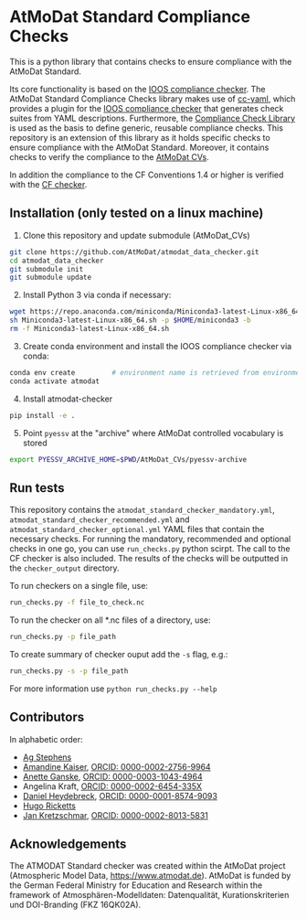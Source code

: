# AtMoDat Standard Compliance Checks

This is a python library that contains checks to ensure compliance with the AtMoDat Standard.

Its core functionality is based on the [IOOS compliance checker](https://github.com/ioos/compliance-checker). The AtMoDat Standard Compliance Checks library makes use of [cc-yaml](https://github.com/cedadev/cc-yaml), which provides a plugin for the [IOOS compliance checker](https://github.com/ioos/compliance-checker) that generates check suites from YAML descriptions. Furthermore, the [Compliance Check Library](https://github.com/cedadev/compliance-check-lib) is used as the basis to define generic, reusable compliance checks. This repository is an extension of this library as it holds specific checks to ensure compliance with the AtMoDat Standard. Moreover, it contains checks to verify the compliance to the [AtMoDat CVs](https://github.com/AtMoDat/AtMoDat_CVs).

In addition the compliance to the CF Conventions 1.4 or higher is verified with the [CF checker](https://github.com/cedadev/cf-checker).

## Installation (only tested on a linux machine)

1. Clone this repository and update submodule (AtMoDat_CVs)

```bash
git clone https://github.com/AtMoDat/atmodat_data_checker.git
cd atmodat_data_checker
git submodule init
git submodule update
```

2. Install Python 3 via conda if necessary:

```bash
wget https://repo.anaconda.com/miniconda/Miniconda3-latest-Linux-x86_64.sh
sh Miniconda3-latest-Linux-x86_64.sh -p $HOME/miniconda3 -b
rm -f Miniconda3-latest-Linux-x86_64.sh
```

3. Create conda environment and install the IOOS compliance checker via conda:

```bash
conda env create         # environment name is retrieved from environment.yml
conda activate atmodat
```

4. Install atmodat-checker

```bash
pip install -e .
```

5. Point `pyessv` at the "archive" where AtMoDat controlled vocabulary is stored

```bash
export PYESSV_ARCHIVE_HOME=$PWD/AtMoDat_CVs/pyessv-archive
```


## Run tests

This repository contains the `atmodat_standard_checker_mandatory.yml`, `atmodat_standard_checker_recommended.yml` and  `atmodat_standard_checker_optional.yml` YAML files that contain the necessary checks. For running the mandatory, recommended and optional checks in one go, you can use `run_checks.py` python scirpt. The call to the CF checker is also included. The results of the checks will be outputted in the `checker_output` directory.

To run checkers on a single file, use:
```bash
run_checks.py -f file_to_check.nc
```
To run the checker on all *.nc files of a directory, use:
```bash
run_checks.py -p file_path
```
To create summary of checker ouput add the ````-s```` flag, e.g.:
```bash
run_checks.py -s -p file_path
```
For more information use `python run_checks.py --help`

## Contributors

In alphabetic order:

- [Ag Stephens](https://github.com/agstephens)
- [Amandine Kaiser](https://github.com/am-kaiser), [ORCID: 0000-0002-2756-9964](https://orcid.org/0000-0002-2756-9964)
- [Anette Ganske](https://github.com/anganske), [ORCID: 0000-0003-1043-4964](https://orcid.org/0000-0003-1043-4964)
- Angelina Kraft, [ORCID: 0000-0002-6454-335X](https://orcid.org/0000-0002-6454-335X)
- [Daniel Heydebreck](https://github.com/neumannd), [ORCID: 0000-0001-8574-9093](https://orcid.org/0000-0001-8574-9093)
- [Hugo Ricketts](https://github.com/gapintheclouds)
- [Jan Kretzschmar](https://github.com/jkretz), [ORCID: 0000-0002-8013-5831](http://orcid.org/0000-0002-8013-5831)


## Acknowledgements

The ATMODAT Standard checker was created within the AtMoDat project (Atmospheric Model Data, <https://www.atmodat.de>). AtMoDat is funded by the German Federal Ministry for Education and Research within the framework of Atmosphären-Modelldaten: Datenqualität, Kurationskriterien und DOI-Branding (FKZ 16QK02A).

